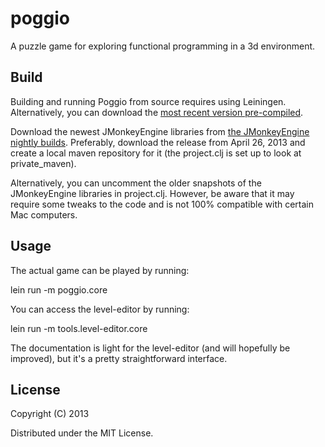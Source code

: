 # poggio 

A puzzle game for exploring functional programming in a 3d environment.

## Build

Building and running Poggio from source requires using Leiningen. Alternatively, you can download the [most recent version pre-compiled](https://drive.google.com/file/d/0B0RQJFq0B7PgaXZvd294N0V4cGc/edit?usp=sharing).

Download the newest JMonkeyEngine libraries from [the JMonkeyEngine nightly builds](http://nightly.jmonkeyengine.org). Preferably, download the release from April 26, 2013 and create a local maven repository for it (the project.clj is set up to look at private_maven).

Alternatively, you can uncomment the older snapshots of the JMonkeyEngine libraries in project.clj. However, be aware that it may require some tweaks to the code and is not 100% compatible with certain Mac computers.

## Usage

The actual game can be played by running:

lein run -m poggio.core

You can access the level-editor by running:

lein run -m tools.level-editor.core

The documentation is light for the level-editor (and will hopefully be improved), but it's a pretty straightforward interface.

## License

Copyright (C) 2013

Distributed under the MIT License.
